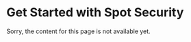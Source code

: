 <meta name="robots" content="noindex">

# Get Started with Spot Security

Sorry, the content for this page is not available yet.
